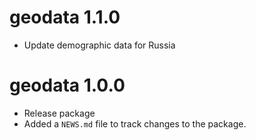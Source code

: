 # geodata 1.1.0

* Update demographic data for Russia

# geodata 1.0.0

* Release package
* Added a `NEWS.md` file to track changes to the package.
